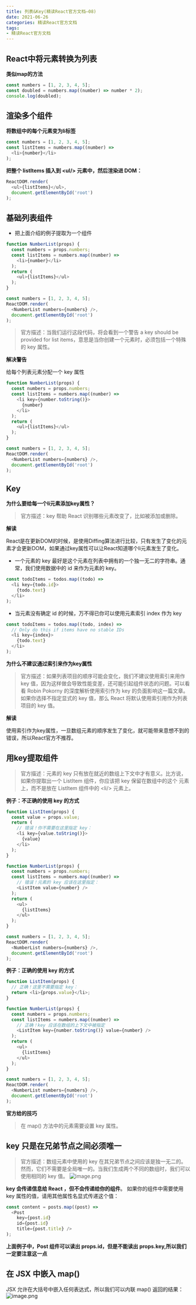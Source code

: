 ```yaml
---
title: 列表&Key(精读React官方文档—08)
date: 2021-06-26
categories: 精读React官方文档
tags: 
- 精读React官方文档
---
```

## React中将元素转换为列表
**类似map的方法**
```js
const numbers = [1, 2, 3, 4, 5];
const doubled = numbers.map((number) => number * 2);
console.log(doubled);
```

## 渲染多个组件
**将数组中的每个元素变为li标签**
```js
const numbers = [1, 2, 3, 4, 5];
const listItems = numbers.map((number) =>
  <li>{number}</li>
);
```

**把整个 listItems 插入到 \<ul/> 元素中，然后渲染进 DOM：**
```js
ReactDOM.render(
  <ul>{listItems}</ul>,
  document.getElementById('root')
);
```

## 基础列表组件
* 把上面介绍的例子提取为一个组件
```js
function NumberList(props) {
  const numbers = props.numbers;
  const listItems = numbers.map((number) =>
    <li>{number}</li>
  );
  return (
    <ul>{listItems}</ul>
  );
}

const numbers = [1, 2, 3, 4, 5];
ReactDOM.render(
  <NumberList numbers={numbers} />,
  document.getElementById('root')
);
```

>官方描述：当我们运行这段代码，将会看到一个警告 a key should be provided for list items，意思是当你创建一个元素时，必须包括一个特殊的 key 属性。

**解决警告**

给每个列表元素分配一个 key 属性
```js
function NumberList(props) {
  const numbers = props.numbers;
  const listItems = numbers.map((number) =>
    <li key={number.toString()}>
      {number}
    </li>
  );
  return (
    <ul>{listItems}</ul>
  );
}

const numbers = [1, 2, 3, 4, 5];
ReactDOM.render(
  <NumberList numbers={numbers} />,
  document.getElementById('root')
);
```

## Key
**为什么要给每一个li元素添加key属性？**
>官方描述：key 帮助 React 识别哪些元素改变了，比如被添加或删除。

**解读**

React是在更新DOM的时候，是使用Diffing算法进行比较，只有发生了变化的元素才会更新DOM，如果通过key属性可以让React知道哪个li元素发生了变化。

* 一个元素的 key 最好是这个元素在列表中拥有的一个独一无二的字符串。通常，我们使用数据中的 id 来作为元素的 key。
```js
const todoItems = todos.map((todo) =>
  <li key={todo.id}>
    {todo.text}
  </li>
);
```

* 当元素没有确定 id 的时候，万不得已你可以使用元素索引 index 作为 key
```js
const todoItems = todos.map((todo, index) =>
  // Only do this if items have no stable IDs
  <li key={index}>
    {todo.text}
  </li>
);
```
**为什么不建议通过索引来作为key属性**

>官方描述：如果列表项目的顺序可能会变化，我们不建议使用索引来用作 key 值，因为这样做会导致性能变差，还可能引起组件状态的问题。可以看看 Robin Pokorny 的深度解析使用索引作为 key 的负面影响这一篇文章。如果你选择不指定显式的 key 值，那么 React 将默认使用索引用作为列表项目的 key 值。

**解读**

使用索引作为key属性，一旦数组元素的顺序发生了变化，就可能带来意想不到的错误，所以React官方不推荐。

## 用key提取组件
>官方描述：元素的 key 只有放在就近的数组上下文中才有意义。比方说，如果你提取出一个 ListItem 组件，你应该把 key 保留在数组中的这个 <ListItem /> 元素上，而不是放在 ListItem 组件中的 \<li/> 元素上。

**例子：不正确的使用 key 的方式**
```js
function ListItem(props) {
  const value = props.value;
  return (
    // 错误！你不需要在这里指定 key：
    <li key={value.toString()}>
      {value}
    </li>
  );
}

function NumberList(props) {
  const numbers = props.numbers;
  const listItems = numbers.map((number) =>
    // 错误！元素的 key 应该在这里指定：
    <ListItem value={number} />
  );
  return (
    <ul>
      {listItems}
    </ul>
  );
}

const numbers = [1, 2, 3, 4, 5];
ReactDOM.render(
  <NumberList numbers={numbers} />,
  document.getElementById('root')
);
```

**例子：正确的使用 key 的方式**
```js
function ListItem(props) {
  // 正确！这里不需要指定 key：
  return <li>{props.value}</li>;
}

function NumberList(props) {
  const numbers = props.numbers;
  const listItems = numbers.map((number) =>
    // 正确！key 应该在数组的上下文中被指定
    <ListItem key={number.toString()} value={number} />
  );
  return (
    <ul>
      {listItems}
    </ul>
  );
}

const numbers = [1, 2, 3, 4, 5];
ReactDOM.render(
  <NumberList numbers={numbers} />,
  document.getElementById('root')
);
```
**官方给的技巧**

>在 map() 方法中的元素需要设置 key 属性。

## key 只是在兄弟节点之间必须唯一
>官方描述：数组元素中使用的 key 在其兄弟节点之间应该是独一无二的。然而，它们不需要是全局唯一的。当我们生成两个不同的数组时，我们可以使用相同的 key 值。
![image.png](https://img-blog.csdnimg.cn/img_convert/71541d7ddf838f4a15cdc86ba24090f3.png)

**key 会传递信息给 React ，但不会传递给你的组件**。
如果你的组件中需要使用 key 属性的值，请用其他属性名显式传递这个值：
```js
const content = posts.map((post) =>
  <Post
    key={post.id}
    id={post.id}
    title={post.title} />
);
```
**上面例子中，Post 组件可以读出 props.id，但是不能读出 props.key,所以我们一定要注意这一点**

## 在 JSX 中嵌入 map()
JSX 允许在大括号中嵌入任何表达式，所以我们可以内联 map() 返回的结果：
![image.png](https://img-blog.csdnimg.cn/img_convert/e48e800d532acce502fd309f543ce238.png)
